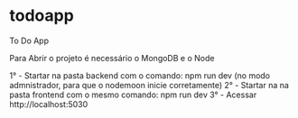 # todoapp
To Do App

Para Abrir o projeto é necessário o MongoDB e o Node

1° - Startar na pasta backend com o comando:  npm run dev (no modo admnistrador, para que o nodemoon inicie corretamente)
2° - Startar na na pasta frontend com o mesmo comando: npm run dev
3° - Acessar http://localhost:5030
